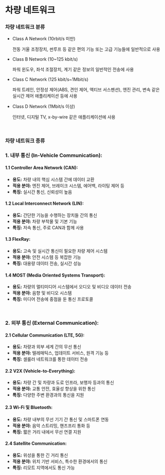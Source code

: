 # 차량 네트워크

### 차량 네트워크 분류

- Class A Network (10rbit/s 미만)

  전동 거울 조정장치, 썬루프 등 같은 편의 기능 또는 고급 기능들에 일반적으로 사용

- Class B Network (10~125 kbit/s)

  파워 윈도우, 좌석 조절장치, 계기 같은 정보의 일반적인 전송에 사용

- Class C Network (125 kbit/s~1Mbit/s)

  파워 트레인, 안정성 제어(ABS, 견인 제어, 액티브 서스펜션), 엔진 관리, 변속 같은 실시간 제어 애플리케이션 등에 사용

- Class D Network (1Mbit/s 이상)

  인터넷, 디지털 TV, x-by-wire 같은 애플리케이션에 사용

<br>

### 차량 네트워크 종류

### 1. 내부 통신 (In-Vehicle Communication):

#### 1.1 Controller Area Network (CAN):
- **용도:** 차량 내의 핵심 시스템 간에 데이터 교환
- **적용 분야:** 엔진 제어, 브레이크 시스템, 에어백, 라이팅 제어 등
- **특징:** 실시간 통신, 신뢰성이 높음

#### 1.2 Local Interconnect Network (LIN):
- **용도:** 간단한 기능을 수행하는 장치들 간의 통신
- **적용 분야:** 차량 부착물 및 기본 기능
- **특징:** 저속 통신, 주로 CAN과 함께 사용

#### 1.3 FlexRay:
- **용도:** 고속 및 실시간 통신이 필요한 차량 제어 시스템
- **적용 분야:** 안전 시스템 등 복잡한 기능
- **특징:** 대용량 데이터 전송, 실시간 성능

#### 1.4 MOST (Media Oriented Systems Transport):
- **용도:** 차량의 멀티미디어 시스템에서 오디오 및 비디오 데이터 전송
- **적용 분야:** 음향 및 비디오 시스템
- **특징:** 미디어 전송에 중점을 둔 통신 프로토콜

<br>


### 2. 외부 통신 (External Communication):

#### 2.1 Cellular Communication (LTE, 5G):

- **용도:** 차량과 외부 세계 간의 무선 통신
- **적용 분야:** 텔레매틱스, 업데이트 서비스, 원격 기능 등
- **특징:** 셀룰러 네트워크를 통한 데이터 전송

#### 2.2 V2X (Vehicle-to-Everything):

- **용도:** 차량 간 및 차량과 도로 인프라, 보행자 등과의 통신
- **적용 분야:** 교통 안전, 효율성 향상을 위한 통신
- **특징:** 다양한 주변 환경과의 통신을 지원

#### 2.3 Wi-Fi 및 Bluetooth:

- **용도:** 차량 내부의 무선 기기 간 통신 및 스마트폰 연동
- **적용 분야:** 음악 스트리밍, 핸즈프리 통화 등
- **특징:** 짧은 거리 내에서 무선 연결 지원

#### 2.4 Satellite Communication:

- **용도:** 위성을 통한 긴 거리 통신
- **적용 분야:** 위치 기반 서비스, 특수한 환경에서의 통신
- **특징:** 리모트 지역에서도 통신 가능
